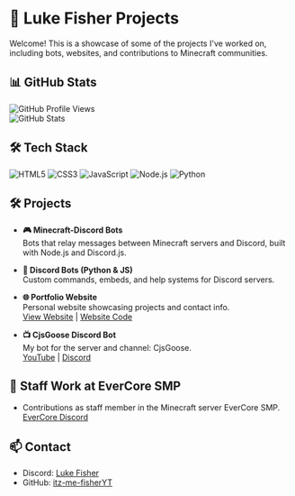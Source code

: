 # 🚀 Luke Fisher Projects

Welcome! This is a showcase of some of the projects I've worked on, including bots, websites, and contributions to Minecraft communities.  

## 📊 GitHub Stats

![GitHub Profile Views](https://komarev.com/ghpvc/?username=itz-me-fisherYT&style=flat-square)  
![GitHub Stats](https://github-readme-stats.vercel.app/api?username=itz-me-fisherYT&show_icons=true&theme=radical)  

## 🛠 Tech Stack

![HTML5](https://img.shields.io/badge/HTML5-E34F26?style=for-the-badge&logo=html5&logoColor=white) 
![CSS3](https://img.shields.io/badge/CSS3-1572B6?style=for-the-badge&logo=css3&logoColor=white) 
![JavaScript](https://img.shields.io/badge/JavaScript-F7DF1E?style=for-the-badge&logo=javascript&logoColor=black) 
![Node.js](https://img.shields.io/badge/Node.js-339933?style=for-the-badge&logo=node.js&logoColor=white) 
![Python](https://img.shields.io/badge/Python-3776AB?style=for-the-badge&logo=python&logoColor=white)

## 🛠 Projects

- **🎮 Minecraft-Discord Bots**  
  Bots that relay messages between Minecraft servers and Discord, built with Node.js and Discord.js.

- **🤖 Discord Bots (Python & JS)**  
  Custom commands, embeds, and help systems for Discord servers.  

- **🌐 Portfolio Website**  
  Personal website showcasing projects and contact info.  
  [View Website](https://www.itzfisher.org/) | [Website Code](https://github.com/itz-me-fisherYT)  

- **📺 CjsGoose Discord Bot**  
  My bot for the server and channel: CjsGoose.  
  [YouTube](https://www.youtube.com/@cjsgoose) | [Discord](https://discord.gg/4dj4fvKKRv)  

## 💼 Staff Work at EverCore SMP

- Contributions as staff member in the Minecraft server EverCore SMP.  
  [EverCore Discord](https://discord.gg/QzhUbbfFAf)  

## 📫 Contact

- Discord: [Luke Fisher](https://discord.com/users/1319567972335091773)  
- GitHub: [itz-me-fisherYT](https://github.com/itz-me-fisherYT)  
